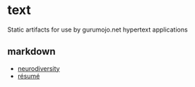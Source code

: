 text
====

Static artifacts for use by gurumojo.net hypertext applications


markdown
--------

* [neurodiversity](./neurodiversity/)
* [résumé](./résumé/)

